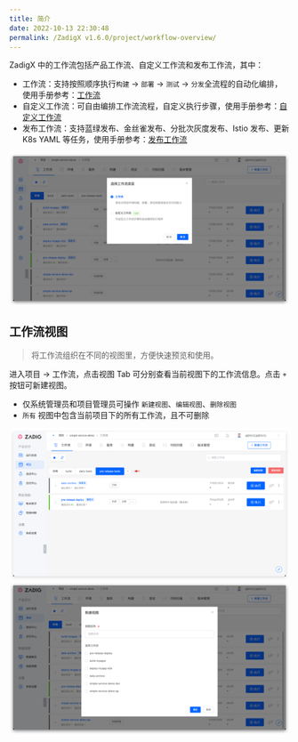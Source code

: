 ```yaml
---
title: 简介
date: 2022-10-13 22:30:48
permalink: /ZadigX v1.6.0/project/workflow-overview/
---
```


ZadigX 中的工作流包括产品工作流、自定义工作流和发布工作流，其中：

- 工作流：支持按照顺序执行`构建` -> `部署` -> `测试` -> `分发`全流程的自动化编排，使用手册参考：[工作流](/ZadigX%20v1.6.0/project/workflow/)
- 自定义工作流：可自由编排工作流流程，自定义执行步骤，使用手册参考：[自定义工作流](/ZadigX%20v1.6.0/project/common-workflow/)
- 发布工作流：支持蓝绿发布、金丝雀发布、分批次灰度发布、Istio 发布、更新 K8s YAML 等任务，使用手册参考：[发布工作流](/ZadigX%20v1.6.0/project/release-workflow/)

![workflow](../_images/workflow_overview_1.png)

## 工作流视图
> 将工作流组织在不同的视图里，方便快速预览和使用。

进入项目 -> 工作流，点击视图 Tab 可分别查看当前视图下的工作流信息。点击 `+` 按钮可新建视图。

- 仅系统管理员和项目管理员可操作 `新建视图`、`编辑视图`、`删除视图`
- `所有` 视图中包含当前项目下的所有工作流，且不可删除

![workflow](../_images/workflow_view_1.png)
![workflow](../_images/workflow_view_2.png)
